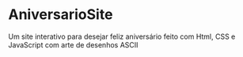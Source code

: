# AniversarioSite
 
Um site interativo para desejar feliz aniversário
feito com Html, CSS e JavaScript com arte de desenhos ASCII 
